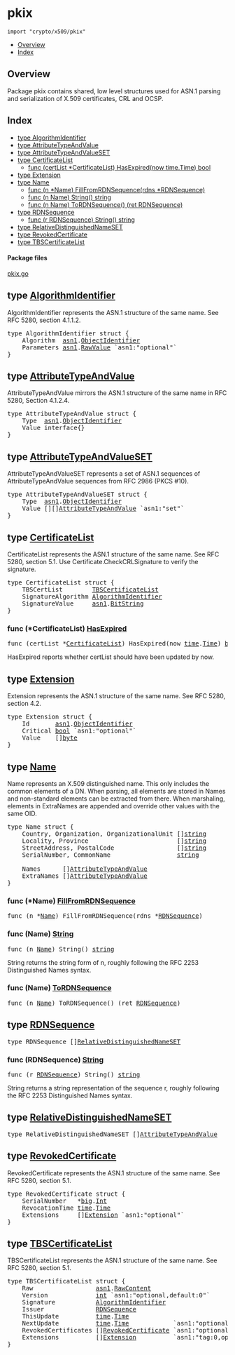

# pkix
`import "crypto/x509/pkix"`

* [Overview](#pkg-overview)
* [Index](#pkg-index)

## <a id="pkg-overview">Overview</a>
Package pkix contains shared, low level structures used for ASN.1 parsing
and serialization of X.509 certificates, CRL and OCSP.




## <a id="pkg-index">Index</a>
* [type AlgorithmIdentifier](#AlgorithmIdentifier)
* [type AttributeTypeAndValue](#AttributeTypeAndValue)
* [type AttributeTypeAndValueSET](#AttributeTypeAndValueSET)
* [type CertificateList](#CertificateList)
  * [func (certList *CertificateList) HasExpired(now time.Time) bool](#CertificateList.HasExpired)
* [type Extension](#Extension)
* [type Name](#Name)
  * [func (n *Name) FillFromRDNSequence(rdns *RDNSequence)](#Name.FillFromRDNSequence)
  * [func (n Name) String() string](#Name.String)
  * [func (n Name) ToRDNSequence() (ret RDNSequence)](#Name.ToRDNSequence)
* [type RDNSequence](#RDNSequence)
  * [func (r RDNSequence) String() string](#RDNSequence.String)
* [type RelativeDistinguishedNameSET](#RelativeDistinguishedNameSET)
* [type RevokedCertificate](#RevokedCertificate)
* [type TBSCertificateList](#TBSCertificateList)




#### <a id="pkg-files">Package files</a>
[pkix.go](https://golang.org/src/crypto/x509/pkix/pkix.go) 








## <a id="AlgorithmIdentifier">type</a> [AlgorithmIdentifier](https://golang.org/src/crypto/x509/pkix/pkix.go?s=487:600#L9)
AlgorithmIdentifier represents the ASN.1 structure of the same name. See RFC
5280, section 4.1.1.2.


<pre>type AlgorithmIdentifier struct {
<span id="AlgorithmIdentifier.Algorithm"></span>    Algorithm  <a href="/pkg/encoding/asn1/">asn1</a>.<a href="/pkg/encoding/asn1/#ObjectIdentifier">ObjectIdentifier</a>
<span id="AlgorithmIdentifier.Parameters"></span>    Parameters <a href="/pkg/encoding/asn1/">asn1</a>.<a href="/pkg/encoding/asn1/#RawValue">RawValue</a> `asn1:&#34;optional&#34;`
}
</pre>











## <a id="AttributeTypeAndValue">type</a> [AttributeTypeAndValue](https://golang.org/src/crypto/x509/pkix/pkix.go?s=2170:2255#L89)
AttributeTypeAndValue mirrors the ASN.1 structure of the same name in
RFC 5280, Section 4.1.2.4.


<pre>type AttributeTypeAndValue struct {
<span id="AttributeTypeAndValue.Type"></span>    Type  <a href="/pkg/encoding/asn1/">asn1</a>.<a href="/pkg/encoding/asn1/#ObjectIdentifier">ObjectIdentifier</a>
<span id="AttributeTypeAndValue.Value"></span>    Value interface{}
}
</pre>











## <a id="AttributeTypeAndValueSET">type</a> [AttributeTypeAndValueSET](https://golang.org/src/crypto/x509/pkix/pkix.go?s=2385:2500#L96)
AttributeTypeAndValueSET represents a set of ASN.1 sequences of
AttributeTypeAndValue sequences from RFC 2986 (PKCS #10).


<pre>type AttributeTypeAndValueSET struct {
<span id="AttributeTypeAndValueSET.Type"></span>    Type  <a href="/pkg/encoding/asn1/">asn1</a>.<a href="/pkg/encoding/asn1/#ObjectIdentifier">ObjectIdentifier</a>
<span id="AttributeTypeAndValueSET.Value"></span>    Value [][]<a href="#AttributeTypeAndValue">AttributeTypeAndValue</a> `asn1:&#34;set&#34;`
}
</pre>











## <a id="CertificateList">type</a> [CertificateList](https://golang.org/src/crypto/x509/pkix/pkix.go?s=6540:6685#L234)
CertificateList represents the ASN.1 structure of the same name. See RFC
5280, section 5.1. Use Certificate.CheckCRLSignature to verify the
signature.


<pre>type CertificateList struct {
<span id="CertificateList.TBSCertList"></span>    TBSCertList        <a href="#TBSCertificateList">TBSCertificateList</a>
<span id="CertificateList.SignatureAlgorithm"></span>    SignatureAlgorithm <a href="#AlgorithmIdentifier">AlgorithmIdentifier</a>
<span id="CertificateList.SignatureValue"></span>    SignatureValue     <a href="/pkg/encoding/asn1/">asn1</a>.<a href="/pkg/encoding/asn1/#BitString">BitString</a>
}
</pre>











### <a id="CertificateList.HasExpired">func</a> (\*CertificateList) [HasExpired](https://golang.org/src/crypto/x509/pkix/pkix.go?s=6759:6822#L241)
<pre>func (certList *<a href="#CertificateList">CertificateList</a>) HasExpired(now <a href="/pkg/time/">time</a>.<a href="/pkg/time/#Time">Time</a>) <a href="/pkg/builtin/#bool">bool</a></pre>
HasExpired reports whether certList should have been updated by now.




## <a id="Extension">type</a> [Extension](https://golang.org/src/crypto/x509/pkix/pkix.go?s=2594:2701#L103)
Extension represents the ASN.1 structure of the same name. See RFC
5280, section 4.2.


<pre>type Extension struct {
<span id="Extension.Id"></span>    Id       <a href="/pkg/encoding/asn1/">asn1</a>.<a href="/pkg/encoding/asn1/#ObjectIdentifier">ObjectIdentifier</a>
<span id="Extension.Critical"></span>    Critical <a href="/pkg/builtin/#bool">bool</a> `asn1:&#34;optional&#34;`
<span id="Extension.Value"></span>    Value    []<a href="/pkg/builtin/#byte">byte</a>
}
</pre>











## <a id="Name">type</a> [Name](https://golang.org/src/crypto/x509/pkix/pkix.go?s=3008:3307#L113)
Name represents an X.509 distinguished name. This only includes the common
elements of a DN. When parsing, all elements are stored in Names and
non-standard elements can be extracted from there. When marshaling, elements
in ExtraNames are appended and override other values with the same OID.


<pre>type Name struct {
<span id="Name.Country"></span>    Country, Organization, OrganizationalUnit []<a href="/pkg/builtin/#string">string</a>
<span id="Name.Locality"></span>    Locality, Province                        []<a href="/pkg/builtin/#string">string</a>
<span id="Name.StreetAddress"></span>    StreetAddress, PostalCode                 []<a href="/pkg/builtin/#string">string</a>
<span id="Name.SerialNumber"></span>    SerialNumber, CommonName                  <a href="/pkg/builtin/#string">string</a>

<span id="Name.Names"></span>    Names      []<a href="#AttributeTypeAndValue">AttributeTypeAndValue</a>
<span id="Name.ExtraNames"></span>    ExtraNames []<a href="#AttributeTypeAndValue">AttributeTypeAndValue</a>
}
</pre>











### <a id="Name.FillFromRDNSequence">func</a> (\*Name) [FillFromRDNSequence](https://golang.org/src/crypto/x509/pkix/pkix.go?s=3309:3362#L123)
<pre>func (n *<a href="#Name">Name</a>) FillFromRDNSequence(rdns *<a href="#RDNSequence">RDNSequence</a>)</pre>



### <a id="Name.String">func</a> (Name) [String](https://golang.org/src/crypto/x509/pkix/pkix.go?s=6036:6065#L216)
<pre>func (n <a href="#Name">Name</a>) String() <a href="/pkg/builtin/#string">string</a></pre>
String returns the string form of n, roughly following
the RFC 2253 Distinguished Names syntax.




### <a id="Name.ToRDNSequence">func</a> (Name) [ToRDNSequence](https://golang.org/src/crypto/x509/pkix/pkix.go?s=5191:5238#L193)
<pre>func (n <a href="#Name">Name</a>) ToRDNSequence() (ret <a href="#RDNSequence">RDNSequence</a>)</pre>



## <a id="RDNSequence">type</a> [RDNSequence](https://golang.org/src/crypto/x509/pkix/pkix.go?s=602:649#L14)

<pre>type RDNSequence []<a href="#RelativeDistinguishedNameSET">RelativeDistinguishedNameSET</a></pre>











### <a id="RDNSequence.String">func</a> (RDNSequence) [String](https://golang.org/src/crypto/x509/pkix/pkix.go?s=1011:1047#L30)
<pre>func (r <a href="#RDNSequence">RDNSequence</a>) String() <a href="/pkg/builtin/#string">string</a></pre>
String returns a string representation of the sequence r,
roughly following the RFC 2253 Distinguished Names syntax.




## <a id="RelativeDistinguishedNameSET">type</a> [RelativeDistinguishedNameSET](https://golang.org/src/crypto/x509/pkix/pkix.go?s=2008:2065#L85)

<pre>type RelativeDistinguishedNameSET []<a href="#AttributeTypeAndValue">AttributeTypeAndValue</a></pre>











## <a id="RevokedCertificate">type</a> [RevokedCertificate](https://golang.org/src/crypto/x509/pkix/pkix.go?s=7509:7640#L260)
RevokedCertificate represents the ASN.1 structure of the same name. See RFC
5280, section 5.1.


<pre>type RevokedCertificate struct {
<span id="RevokedCertificate.SerialNumber"></span>    SerialNumber   *<a href="/pkg/math/big/">big</a>.<a href="/pkg/math/big/#Int">Int</a>
<span id="RevokedCertificate.RevocationTime"></span>    RevocationTime <a href="/pkg/time/">time</a>.<a href="/pkg/time/#Time">Time</a>
<span id="RevokedCertificate.Extensions"></span>    Extensions     []<a href="#Extension">Extension</a> `asn1:&#34;optional&#34;`
}
</pre>











## <a id="TBSCertificateList">type</a> [TBSCertificateList](https://golang.org/src/crypto/x509/pkix/pkix.go?s=6982:7406#L247)
TBSCertificateList represents the ASN.1 structure of the same name. See RFC
5280, section 5.1.


<pre>type TBSCertificateList struct {
<span id="TBSCertificateList.Raw"></span>    Raw                 <a href="/pkg/encoding/asn1/">asn1</a>.<a href="/pkg/encoding/asn1/#RawContent">RawContent</a>
<span id="TBSCertificateList.Version"></span>    Version             <a href="/pkg/builtin/#int">int</a> `asn1:&#34;optional,default:0&#34;`
<span id="TBSCertificateList.Signature"></span>    Signature           <a href="#AlgorithmIdentifier">AlgorithmIdentifier</a>
<span id="TBSCertificateList.Issuer"></span>    Issuer              <a href="#RDNSequence">RDNSequence</a>
<span id="TBSCertificateList.ThisUpdate"></span>    ThisUpdate          <a href="/pkg/time/">time</a>.<a href="/pkg/time/#Time">Time</a>
<span id="TBSCertificateList.NextUpdate"></span>    NextUpdate          <a href="/pkg/time/">time</a>.<a href="/pkg/time/#Time">Time</a>            `asn1:&#34;optional&#34;`
<span id="TBSCertificateList.RevokedCertificates"></span>    RevokedCertificates []<a href="#RevokedCertificate">RevokedCertificate</a> `asn1:&#34;optional&#34;`
<span id="TBSCertificateList.Extensions"></span>    Extensions          []<a href="#Extension">Extension</a>          `asn1:&#34;tag:0,optional,explicit&#34;`
}
</pre>















